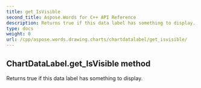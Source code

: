 ```yaml
---
title: get_IsVisible
second_title: Aspose.Words for C++ API Reference
description: Returns true if this data label has something to display. 
type: docs
weight: 0
url: /cpp/aspose.words.drawing.charts/chartdatalabel/get_isvisible/
---
```

## ChartDataLabel.get_IsVisible method


Returns true if this data label has something to display.

